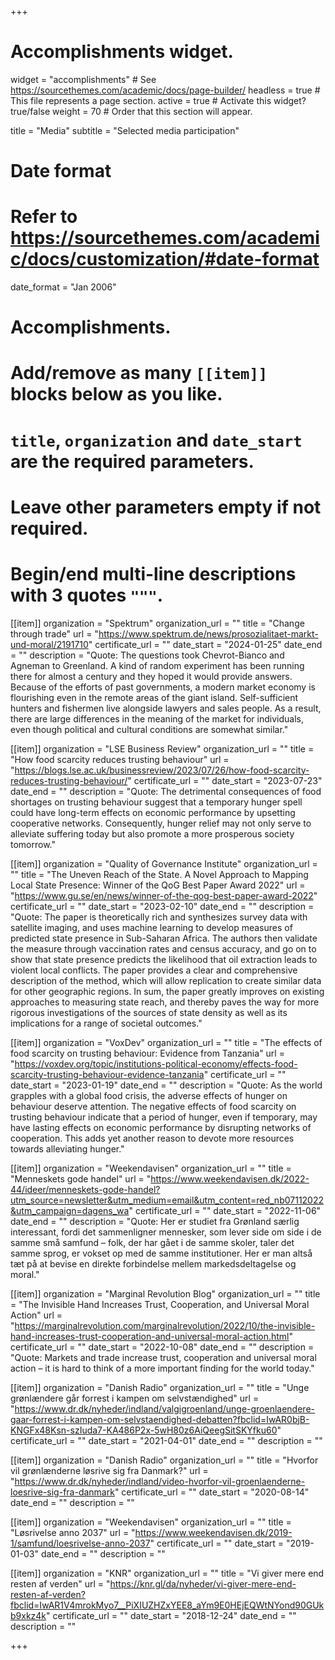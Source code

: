 +++
# Accomplishments widget.
widget = "accomplishments"  # See https://sourcethemes.com/academic/docs/page-builder/
headless = true  # This file represents a page section.
active = true  # Activate this widget? true/false
weight = 70  # Order that this section will appear.

title = "Media"
subtitle = "Selected media participation"

# Date format
#   Refer to https://sourcethemes.com/academic/docs/customization/#date-format
date_format = "Jan 2006"

# Accomplishments.
#   Add/remove as many `[[item]]` blocks below as you like.
#   `title`, `organization` and `date_start` are the required parameters.
#   Leave other parameters empty if not required.
#   Begin/end multi-line descriptions with 3 quotes `"""`.


[[item]]
  organization = "Spektrum"
  organization_url = ""
  title = "Change through trade"
  url = "https://www.spektrum.de/news/prosozialitaet-markt-und-moral/2191710"
  certificate_url = ""
  date_start = "2024-01-25"
  date_end = ""
  description = "Quote: The questions took Chevrot-Bianco and Agneman to Greenland. A kind of random experiment has been running there for almost a century and they hoped it would provide answers. Because of the efforts of past governments, a modern market economy is flourishing even in the remote areas of the giant island. Self-sufficient hunters and fishermen live alongside lawyers and sales people. As a result, there are large differences in the meaning of the market for individuals, even though political and cultural conditions are somewhat similar."


[[item]]
  organization = "LSE Business Review"
  organization_url = ""
  title = "How food scarcity reduces trusting behaviour"
  url = "https://blogs.lse.ac.uk/businessreview/2023/07/26/how-food-scarcity-reduces-trusting-behaviour/"
  certificate_url = ""
  date_start = "2023-07-23"
  date_end = ""
  description = "Quote: The detrimental consequences of food shortages on trusting behaviour suggest that a temporary hunger spell could have long-term effects on economic performance by upsetting cooperative networks. Consequently, hunger relief may not only serve to alleviate suffering today but also promote a more prosperous society tomorrow."

[[item]]
  organization = "Quality of Governance Institute"
  organization_url = ""
  title = "The Uneven Reach of the State. A Novel Approach to Mapping Local State Presence: Winner of the QoG Best Paper Award 2022"
  url = "https://www.gu.se/en/news/winner-of-the-qog-best-paper-award-2022"
  certificate_url = ""
  date_start = "2023-02-10"
  date_end = ""
  description = "Quote: The paper is theoretically rich and synthesizes survey data with satellite imaging, and uses machine learning to develop measures of predicted state presence in Sub-Saharan Africa. The authors then validate the measure through vaccination rates and census accuracy, and go on to show that state presence predicts the likelihood that oil extraction leads to violent local conflicts. The paper provides a clear and comprehensive description of the method, which will allow replication to create similar data for other geographic regions. In sum, the paper greatly improves on existing approaches to measuring state reach, and thereby paves the way for more rigorous investigations of the sources of state density as well as its implications for a range of societal outcomes."

[[item]]
  organization = "VoxDev"
  organization_url = ""
  title = "The effects of food scarcity on trusting behaviour: Evidence from Tanzania"
  url = "https://voxdev.org/topic/institutions-political-economy/effects-food-scarcity-trusting-behaviour-evidence-tanzania"
  certificate_url = ""
  date_start = "2023-01-19"
  date_end = ""
  description = "Quote: As the world grapples with a global food crisis, the adverse effects of hunger on behaviour deserve attention. The negative effects of food scarcity on trusting behaviour indicate that a period of hunger, even if temporary, may have lasting effects on economic performance by disrupting networks of cooperation. This adds yet another reason to devote more resources towards alleviating hunger."

[[item]]
  organization = "Weekendavisen"
  organization_url = ""
  title = "Menneskets gode handel"
  url = "https://www.weekendavisen.dk/2022-44/ideer/menneskets-gode-handel?utm_source=newsletter&utm_medium=email&utm_content=red_nb07112022&utm_campaign=dagens_wa"
  certificate_url = ""
  date_start = "2022-11-06"
  date_end = ""
  description = "Quote: Her er studiet fra Grønland særlig interessant, fordi det sammenligner mennesker, som lever side om side i de samme små samfund – folk, der har gået i de samme skoler, taler det samme sprog, er vokset op med de samme institutioner. Her er man altså tæt på at bevise en direkte forbindelse mellem markedsdeltagelse og moral."

[[item]]
  organization = "Marginal Revolution Blog"
  organization_url = ""
  title = "The Invisible Hand Increases Trust, Cooperation, and Universal Moral Action"
  url = "https://marginalrevolution.com/marginalrevolution/2022/10/the-invisible-hand-increases-trust-cooperation-and-universal-moral-action.html"
  certificate_url = ""
  date_start = "2022-10-08"
  date_end = ""
  description = "Quote: Markets and trade increase trust, cooperation and universal moral action – it is hard to think of a more important finding for the world today."

[[item]]
  organization = "Danish Radio"
  organization_url = ""
  title = "Unge grønlændere går forrest i kampen om selvstændighed"
  url = "https://www.dr.dk/nyheder/indland/valgigroenland/unge-groenlaendere-gaar-forrest-i-kampen-om-selvstaendighed-debatten?fbclid=IwAR0bjB-KNGFx48Ksn-szIuda7-KA486P2x-5wH80z6AiQeegSitSKYfku60"
  certificate_url = ""
  date_start = "2021-04-01"
  date_end = ""
  description = ""

[[item]]
  organization = "Danish Radio"
  organization_url = ""
  title = "Hvorfor vil grønlænderne løsrive sig fra Danmark?"
  url = "https://www.dr.dk/nyheder/indland/video-hvorfor-vil-groenlaenderne-loesrive-sig-fra-danmark"
  certificate_url = ""
  date_start = "2020-08-14"
  date_end = ""
  description = ""

[[item]]
  organization = "Weekendavisen"
  organization_url = ""
  title = "Løsrivelse anno 2037"
  url = "https://www.weekendavisen.dk/2019-1/samfund/loesrivelse-anno-2037"
  certificate_url = ""
  date_start = "2019-01-03"
  date_end = ""
  description = ""
  
[[item]] 
organization = "KNR" 
organization_url = "" 
title = "Vi giver mere end resten af verden" 
url = "https://knr.gl/da/nyheder/vi-giver-mere-end-resten-af-verden?fbclid=IwAR1V4mrokMyo7__PiXIUZHZxYEE8_aYm9E0HEjEQWtNYond90GUkb9xkz4k" 
certificate_url = "" 
date_start = "2018-12-24" 
date_end = "" 
description = ""

+++

